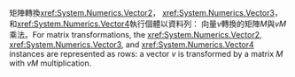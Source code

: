<span data-ttu-id="673a3-101">矩陣轉換<xref:System.Numerics.Vector2>， <xref:System.Numerics.Vector3>，和<xref:System.Numerics.Vector4>執行個體以資料列： 向量*v*轉換的矩陣*M*與*vM*乘法。</span><span class="sxs-lookup"><span data-stu-id="673a3-101">For matrix transformations, the <xref:System.Numerics.Vector2>, <xref:System.Numerics.Vector3>, and <xref:System.Numerics.Vector4> instances are represented as rows: a vector *v* is transformed by a matrix *M* with *vM* multiplication.</span></span>